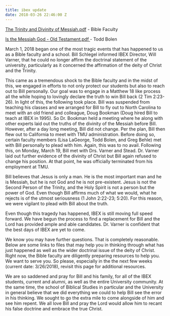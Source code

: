```yaml
---
title: ibex update
date: 2018-03-26 22:46:00 Z
---
```


[The Trinity and Divinity of Messiah.pdf](/uploads/The%20Trinity%20and%20Divinity%20of%20Messiah.pdf) - Bible Faculty

[Is the Messiah God - Old Testament.pdf ](/uploads/Is%20the%20Messiah%20God%20-%20Old%20Testament.pdf) - Todd Bolen

March 1, 2018 began one of the most tragic events that has happened to us as a Bible faculty and a school. Bill Schlegel informed IBEX Director, Will Varner, that he could no longer affirm the doctrinal statement of the university, particularly as it concerned the affirmation of the deity of Christ and the Trinity.

This came as a tremendous shock to the Bible faculty and in the midst of this, we engaged in efforts to not only protect our students but also to reach out to Bill personally. Our goal was to engage in a Matthew 18 like process all the while hoping to lovingly declare the truth to win Bill back (2 Tim 2:23-26). In light of this, the following took place. Bill was suspended from teaching his classes and we arranged for Bill to fly out to North Carolina to meet with an old friend and colleague, Doug Bookman (Doug hired Bill to teach at IBEX in 1995). So Dr. Bookman held a meeting where he along with other experts laid out the truths of the divinity of the Messiah before Bill. However, after a day long meeting, Bill did not change. Per the plan, Bill then flew out to California to meet with TMU administration. Before doing so, certain faculty members (Lisa LaGeorge, Todd Bolen, and Greg Behle) met with Bill personally to plead with him. Again, this was to no avail. Following this, on Monday, March 19, Bill met with Drs. Varner and Stead. Dr. Varner laid out further evidence of the divinity of Christ but Bill again refused to change his position. At that point, he was officially terminated from his employment at TMU.

Bill believes that Jesus is only a man. He is the most important man and he is Messiah, but he is not God and he is not pre-existent. Jesus is not the Second Person of the Trinity, and the Holy Spirit is not a person but the power of God. Even though Bill affirms much of what we would, what he rejects is of the utmost seriousness (1 John 2:22-23; 5:20). For this reason, we were vigilant to plead with Bill about the truth.

Even though this tragedy has happened, IBEX is still moving full speed forward. We have begun the process to find a replacement for Bill and the Lord has provided ample and able candidates. Dr. Varner is confident that the best days of IBEX are yet to come.

We know you may have further questions. That is completely reasonable. Below are some links to files that may help you in thinking through what has just happened as well as the wider doctrinal issue of the deity of Christ. Right now, the Bible faculty are diligently preparing resources to help you. We want to serve you. So please, especially in the
the next few weeks (current date: 3/26/2018), revisit this page for additional resources.

We are so saddened and pray for Bill and his family, for all of the IBEX students, current and alumni, as well as the entire University community. At the same time, the school of Biblical Studies in particular and the University in general believe that we did everything we could to help Bill see the error in his thinking. We sought to go the extra mile to come alongside of him and see him repent. We all love Bill and pray the Lord would allow him to recant his false doctrine and embrace the true Christ.
